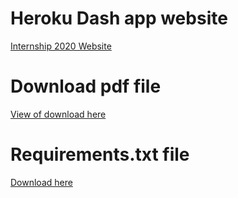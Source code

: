 # Heroku Dash app website  
[Internship 2020 Website](https://my-internship-app.herokuapp.com/)  

# Download pdf file 
<a target = "_blank" href="./InternshipSchedule.pdf"> View of download here </a>

# Requirements.txt file  
<a href="https://raw.githubusercontent.com/arcelioeperez/dash-app/main/assets/requirements.txt"> Download here </a>  
